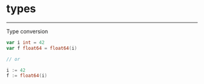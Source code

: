 # types

---

Type conversion

```go
var i int = 42
var f float64 = float64(i)

// or

i := 42
f := float64(i)
```